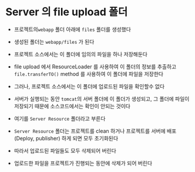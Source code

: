 # Server 의 file upload 폴더
- 프로젝트의`webapp` 폴더 아래에 `files` 폴더를 생성했다
- 생성된 폴더는 `webapp/files` 가 된다
- 프로젝트 소스에서는 이 폴더에 임의의 파일을 하나 저장해둔다
- file upload 에서 ResourceLoader 를 사용하여 이 폴더의 정보를 추출하고
`file.transferTO()` method 를 사용하여 이 폴더에 파일을 저장한다
- 그러나, 프로젝트 소스에서는 이 폴더에 업로드된 파일을 확인할수 없다
- 서버가 실행되는 동안 `tomcat`의 서버 폴더에 이 폴더가 생성되고, 그 폴더에 파일이 저장되기 때문에 소스코드에서는 확인이 안되는 것이다

- 여기를 `Server Resource` 폴더라고 부른다
- `Server Resource` 폴더는 프로젝트를 clean 하거나 프로젝트를 서버에 배포(Deploy, publisher) 하게 되면 모두 초기화된다
- 따라서 업로드된 파일들도 모두 삭제되어 버린다
- 업로드한 파일을 프로젝트가 진행되는 동안에 삭제가 되어 버린다
